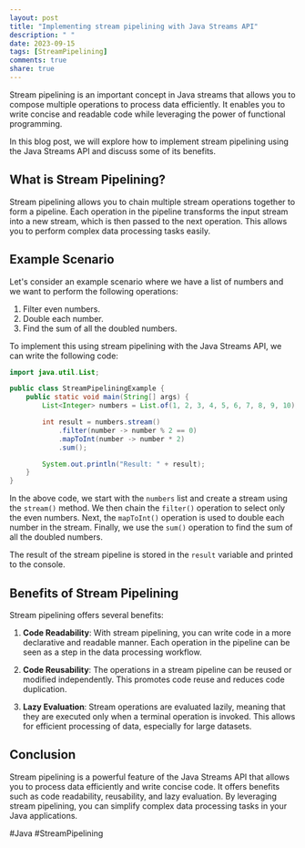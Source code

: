 ```yaml
---
layout: post
title: "Implementing stream pipelining with Java Streams API"
description: " "
date: 2023-09-15
tags: [StreamPipelining]
comments: true
share: true
---
```


Stream pipelining is an important concept in Java streams that allows you to compose multiple operations to process data efficiently. It enables you to write concise and readable code while leveraging the power of functional programming.

In this blog post, we will explore how to implement stream pipelining using the Java Streams API and discuss some of its benefits.

## What is Stream Pipelining?

Stream pipelining allows you to chain multiple stream operations together to form a pipeline. Each operation in the pipeline transforms the input stream into a new stream, which is then passed to the next operation. This allows you to perform complex data processing tasks easily.

## Example Scenario

Let's consider an example scenario where we have a list of numbers and we want to perform the following operations:

1. Filter even numbers.
2. Double each number.
3. Find the sum of all the doubled numbers.

To implement this using stream pipelining with the Java Streams API, we can write the following code:

```java
import java.util.List;

public class StreamPipeliningExample {
    public static void main(String[] args) {
        List<Integer> numbers = List.of(1, 2, 3, 4, 5, 6, 7, 8, 9, 10);

        int result = numbers.stream()
            .filter(number -> number % 2 == 0)
            .mapToInt(number -> number * 2)
            .sum();

        System.out.println("Result: " + result);
    }
}
```

In the above code, we start with the `numbers` list and create a stream using the `stream()` method. We then chain the `filter()` operation to select only the even numbers. Next, the `mapToInt()` operation is used to double each number in the stream. Finally, we use the `sum()` operation to find the sum of all the doubled numbers.

The result of the stream pipeline is stored in the `result` variable and printed to the console.

## Benefits of Stream Pipelining

Stream pipelining offers several benefits:

1. **Code Readability**: With stream pipelining, you can write code in a more declarative and readable manner. Each operation in the pipeline can be seen as a step in the data processing workflow.

2. **Code Reusability**: The operations in a stream pipeline can be reused or modified independently. This promotes code reuse and reduces code duplication.

3. **Lazy Evaluation**: Stream operations are evaluated lazily, meaning that they are executed only when a terminal operation is invoked. This allows for efficient processing of data, especially for large datasets.

## Conclusion

Stream pipelining is a powerful feature of the Java Streams API that allows you to process data efficiently and write concise code. It offers benefits such as code readability, reusability, and lazy evaluation. By leveraging stream pipelining, you can simplify complex data processing tasks in your Java applications.

#Java #StreamPipelining